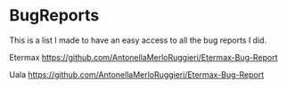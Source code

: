 # BugReports
This is a list I made to have an easy access to all the bug reports I did.

Etermax
https://github.com/AntonellaMerloRuggieri/Etermax-Bug-Report

Uala
https://github.com/AntonellaMerloRuggieri/Etermax-Bug-Report

